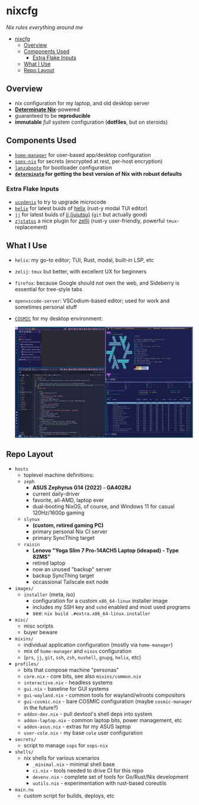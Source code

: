 # nixcfg
*Nix rules everything around me*

- [nixcfg](#nixcfg)
  - [Overview](#overview)
  - [Components Used](#components-used)
    - [Extra Flake Inputs](#extra-flake-inputs)
  - [What I Use](#what-i-use)
  - [Repo Layout](#repo-layout)

## Overview

* nix configuration for my laptop, and old desktop server
* [**Determinate Nix**](https://docs.determinate.systems/determinate-nix/)-powered
* guaranteed to be **reproducible**
* **immutable** *full* system configuration (**dotfiles**, but on steroids)


## Components Used

* [`home-manager`](https://github.com/nix-community/home-manager) for user-based app/desktop configuration
* [`sops-nix`](https://github.com/Mic92/sops-nix) for secrets (encrypted at rest, per-host encryption)
* [`lanzaboote`](https://github.com/nix-community/lanzaboote) for bootloader configuration
* **[`determinate`](https://github.com/DeterminateSystems/determinate) for getting the best version of Nix with robust defaults**

### Extra Flake Inputs
* [`ucodenix`](https://github.com/e-tho/ucodenix) to try to upgrade microcode
* [`helix`](https://github.com/helix-editor/helix) for latest buids of [helix](https://github.com/helix-editor/helix) (rust-y modal TUI editor)
* [`jj`](https://github.com/jj-vcs/jj) for latest buids of [jj (jujutsu)](https://github.com/jj-vcs/jj) (`git` but actually good)
* [`zjstatus`](https://github.com/dj95/zjstatus) a nice plugin for [zellij](https://github.com/zellij-org/zellij) (rust-y user-friendly, powerful `tmux`-replacement)

## What I Use
* `helix`: my go-to editor; TUI, Rust, modal, built-in LSP, etc
* `zelij`: `tmux` but better, with excellent UX for beginners
* `firefox`: because Google should not own the web, and Sideberry is essential for tree-style tabs
* `openvscode-server`: VSCodium-based editor; used for work and sometimes personal stuff

* [`COSMIC`](https://github.com/pop-os/cosmic-epoch) for my desktop environment:
  
  ![screenshot of machine 'zeph' running the Cosmic desktop environment](./misc/zeph-cosmic.png)

## Repo Layout

* `hosts` 
  * toplevel machine definitions:
  * `zeph`
    * **ASUS Zephyrus G14 (2022) - GA402RJ**
    * current daily-driver
    * favorite, all-AMD, laptop ever
    * dual-booting NixOS, of course, and Windows 11 for casual 120Hz/1600p gaming
  * `slynux`
    * **(custom, retired gaming PC)**
    * primary personal Nix CI server
    * primary SyncThing target
  * `raisin`
    * **Lenovo "Yoga Slim 7 Pro-14ACH5 Laptop (ideapad) - Type 82MS"**
    * retired laptop
    * now an unused "backup" server
    * backup SyncThing target
    * occassional Tailscale exit node
* `images/`
  * `installer` (meta, iso)
    * configuration for a custom `x86_64-linux` installer image
    * includes my SSH key and `sshd` enabled and most used programs
    * see: `nix build .#extra.x86_64-linux.installer`
* `misc/`
  * misc scripts
  * buyer beware
* `mixins/`
  * individual application configuration (mostly via `home-manager`)
  * mix of `home-manager` and `nixos` configuration
  * (`prs`, `jj`, `git`, `ssh`, `zsh`, `nushell`, `gnupg`, `helix`, etc)
* `profiles/`
  * bits that compose machine "personas"
  * `core.nix` - core bits, see also `mixins/common.nix`
  * `interactive.nix` - headless systems
  * `gui.nix` - baseline for GUI systems
  * `gui-wayland.nix` - common tools for wayland/wlroots compositors
  * `gui-cosmic.nix` - bare COSMIC configuration (maybe `cosmic-manager` in the future?)
  * `addon-dev.nix` - pull devtool's shell deps into system
  * `addon-laptop.nix` - common laptop bits, power management, etc
  * `addon-asus.nix` - extras for my ASUS laptop
  * `user-cole.nix` - my base `cole` user configuration
* `secrets/`
  * script to manage `sops` for `sops-nix`
* `shells/`
  * nix shells for various scenarios
    * `_minimal.nix` - minimal shell base
    * `ci.nix` - tools needed to drive CI for this repo
    * `devenv.nix` - complete set of tools for Go/Rust/Nix development
    * `uutils.nix` - experimentation with rust-based coreutils
* `main.nu`
  * custom script for builds, deploys, etc
